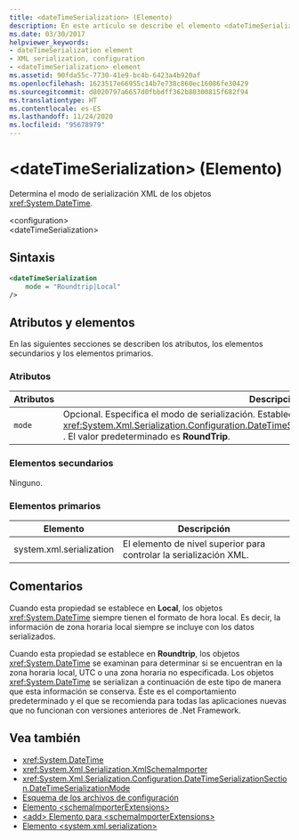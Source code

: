 ```yaml
---
title: <dateTimeSerialization> (Elemento)
description: En este artículo se describe el elemento <dateTimeSerialization>, que determina el modo de serialización de los objetos DateTime.
ms.date: 03/30/2017
helpviewer_keywords:
- dateTimeSerialization element
- XML serialization, configuration
- <dateTimeSerialization> element
ms.assetid: 90fda55c-7730-41e9-bc4b-6423a4b920af
ms.openlocfilehash: 1623517e66955c14b7e738c860ec16086fe30429
ms.sourcegitcommit: d8020797a6657d0fbbdff362b80300815f682f94
ms.translationtype: HT
ms.contentlocale: es-ES
ms.lasthandoff: 11/24/2020
ms.locfileid: "95678979"
---
```

# <a name="datetimeserialization-element"></a>\<dateTimeSerialization> (Elemento)

Determina el modo de serialización XML de los objetos <xref:System.DateTime>.  
  
 \<configuration>  
\<dateTimeSerialization>  
  
## <a name="syntax"></a>Sintaxis  
  
```xml  
<dateTimeSerialization  
    mode = "Roundtrip|Local"  
/>  
```  
  
## <a name="attributes-and-elements"></a>Atributos y elementos  

 En las siguientes secciones se describen los atributos, los elementos secundarios y los elementos primarios.  
  
### <a name="attributes"></a>Atributos  
  
|Atributos|Descripción|  
|----------------|-----------------|  
|`mode`|Opcional. Especifica el modo de serialización. Establece uno de los valores de <xref:System.Xml.Serialization.Configuration.DateTimeSerializationSection.DateTimeSerializationMode> . El valor predeterminado es **RoundTrip**.|  
  
### <a name="child-elements"></a>Elementos secundarios  

 Ninguno.  
  
### <a name="parent-elements"></a>Elementos primarios  
  
|Elemento|Descripción|  
|-------------|-----------------|  
|system.xml.serialization|El elemento de nivel superior para controlar la serialización XML.|  
  
## <a name="remarks"></a>Comentarios  

Cuando esta propiedad se establece en **Local**, los objetos <xref:System.DateTime> siempre tienen el formato de hora local. Es decir, la información de zona horaria local siempre se incluye con los datos serializados.
  
Cuando esta propiedad se establece en **Roundtrip**, los objetos <xref:System.DateTime> se examinan para determinar si se encuentran en la zona horaria local, UTC o una zona horaria no especificada. Los objetos <xref:System.DateTime> se serializan a continuación de este tipo de manera que esta información se conserva. Éste es el comportamiento predeterminado y el que se recomienda para todas las aplicaciones nuevas que no funcionan con versiones anteriores de .Net Framework.  
  
## <a name="see-also"></a>Vea también

- <xref:System.DateTime>
- <xref:System.Xml.Serialization.XmlSchemaImporter>
- <xref:System.Xml.Serialization.Configuration.DateTimeSerializationSection.DateTimeSerializationMode>
- [Esquema de los archivos de configuración](../../framework/configure-apps/file-schema/index.md)
- [Elemento \<schemaImporterExtensions>](schemaimporterextensions-element.md)
- [\<add> Elemento para \<schemaImporterExtensions>](add-element-for-schemaimporterextensions.md)
- [Elemento \<system.xml.serialization>](system-xml-serialization-element.md)
